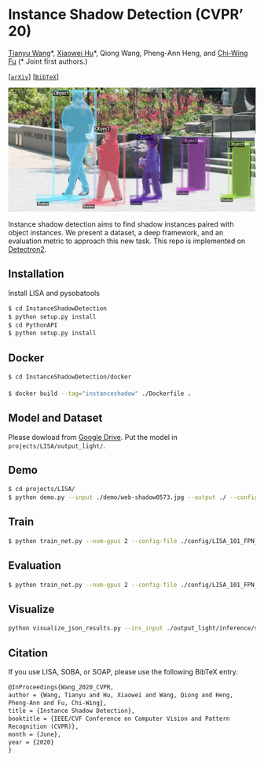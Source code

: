 # Instance Shadow Detection (CVPR’ 20)

[Tianyu Wang](https://stevewongv.github.io)\*, [Xiaowei Hu](https://xw-hu.github.io)\*, Qiong Wang,  Pheng-Ann Heng,  and [Chi-Wing Fu](http://www.cse.cuhk.edu.hk/~cwfu/)
 (\* Joint first authors.)

[[`arXiv`]()] [[`BibTeX`](#CitingLISA)]


![-c](demo/demo.jpeg)

Instance shadow detection aims to find shadow instances paired with object instances. We present a dataset, a deep framework, and an evaluation metric to approach this new task. This repo is implemented on [Detectron2](https://github.com/facebookresearch/detectron2).



## Installation 

Install LISA and pysobatools

```bash
$ cd InstanceShadowDetection
$ python setup.py install
$ cd PythonAPI
$ python setup.py install
```

## Docker
```bash
$ cd InstanceShadowDetection/docker

$ docker build --tag="instanceshadow" ./Dockerfile .
```

## Model and Dataset

Please dowload from [Google Drive](https://drive.google.com/drive/folders/1MKxyq3R6AUeyLai9i9XWzG2C_n5f0ppP). Put the model in `projects/LISA/output_light/`. 

## Demo

```bash
$ cd projects/LISA/
$ python demo.py --input ./demo/web-shadow0573.jpg --output ./ --config ./config/LISA_101_FPN_3x_demo.yaml
```

## Train

```bash
$ python train_net.py --num-gpus 2 --config-file ./config/LISA_101_FPN_3x.yaml

```
## Evaluation

```bash
$ python train_net.py --num-gpus 2 --config-file ./config/LISA_101_FPN_3x.yaml --eval-only --resume
```

## Visualize
```bash
python visualize_json_results.py --ins_input ./output_light/inference/soba_instances_results.json --ass_input ./output_light/inference/soba_association_results.json --output ./output_light/results --dataset soba_cast_shadow_val_full
```
## <a name="CitingLISA"></a> Citation
If you use LISA, SOBA, or SOAP, please use the following BibTeX entry.

```
@InProceedings{Wang_2020_CVPR,
author = {Wang, Tianyu and Hu, Xiaowei and Wang, Qiong and Heng, Pheng-Ann and Fu, Chi-Wing},
title = {Instance Shadow Detection},
booktitle = {IEEE/CVF Conference on Computer Vision and Pattern Recognition (CVPR)},
month = {June},
year = {2020}
}
```
